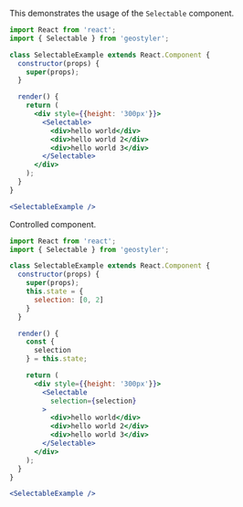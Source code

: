 <!--
 * Released under the BSD 2-Clause License
 *
 * Copyright © 2021-present, terrestris GmbH & Co. KG and GeoStyler contributors
 * All rights reserved.
 *
 * Redistribution and use in source and binary forms, with or without
 * modification, are permitted provided that the following conditions are met:
 *
 * * Redistributions of source code must retain the above copyright notice,
 *   this list of conditions and the following disclaimer.
 *
 * * Redistributions in binary form must reproduce the above copyright notice,
 *   this list of conditions and the following disclaimer in the documentation
 *   and/or other materials provided with the distribution.
 *
 * THIS SOFTWARE IS PROVIDED BY THE COPYRIGHT HOLDERS AND CONTRIBUTORS "AS IS"
 * AND ANY EXPRESS OR IMPLIED WARRANTIES, INCLUDING, BUT NOT LIMITED TO, THE
 * IMPLIED WARRANTIES OF MERCHANTABILITY AND FITNESS FOR A PARTICULAR PURPOSE
 * ARE DISCLAIMED. IN NO EVENT SHALL THE COPYRIGHT HOLDER OR CONTRIBUTORS BE
 * LIABLE FOR ANY DIRECT, INDIRECT, INCIDENTAL, SPECIAL, EXEMPLARY, OR
 * CONSEQUENTIAL DAMAGES (INCLUDING, BUT NOT LIMITED TO, PROCUREMENT OF
 * SUBSTITUTE GOODS OR SERVICES; LOSS OF USE, DATA, OR PROFITS; OR BUSINESS
 * INTERRUPTION) HOWEVER CAUSED AND ON ANY THEORY OF LIABILITY, WHETHER IN
 * CONTRACT, STRICT LIABILITY, OR TORT (INCLUDING NEGLIGENCE OR OTHERWISE)
 * ARISING IN ANY WAY OUT OF THE USE OF THIS SOFTWARE, EVEN IF ADVISED OF THE
 * POSSIBILITY OF SUCH DAMAGE.
 *
-->

This demonstrates the usage of the `Selectable` component.

```jsx
import React from 'react';
import { Selectable } from 'geostyler';

class SelectableExample extends React.Component {
  constructor(props) {
    super(props);
  }

  render() {
    return (
      <div style={{height: '300px'}}>
        <Selectable>
          <div>hello world</div>
          <div>hello world 2</div>
          <div>hello world 3</div>
        </Selectable>
      </div>
    );
  }
}

<SelectableExample />
```

Controlled component.

```jsx
import React from 'react';
import { Selectable } from 'geostyler';

class SelectableExample extends React.Component {
  constructor(props) {
    super(props);
    this.state = {
      selection: [0, 2]
    }
  }

  render() {
    const {
      selection
    } = this.state;

    return (
      <div style={{height: '300px'}}>
        <Selectable
          selection={selection}
        >
          <div>hello world</div>
          <div>hello world 2</div>
          <div>hello world 3</div>
        </Selectable>
      </div>
    );
  }
}

<SelectableExample />
```
